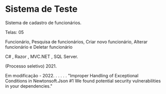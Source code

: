 # Sistema de Teste

Sistema de cadastro de funcionários.

Telas: 05

Funcionário, Pesquisa de funcionários, Criar novo funcionário, Alterar funcionário e Deletar funcionário

C# , Razor , MVC.NET , SQL Server.

(Processo seletivo) 2021.


Em modificação - 2022.
.
.
.
.
.
"Improper Handling of Exceptional Conditions in Newtonsoft.Json #1 
We found potential security vulnerabilities in your dependencies."
